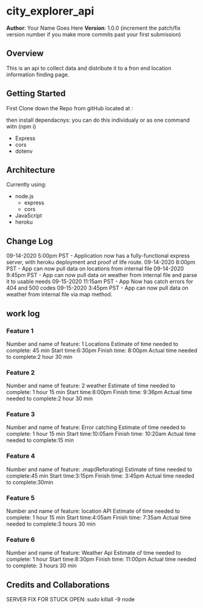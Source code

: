 # city_explorer_api

**Author**: Your Name Goes Here
**Version**: 1.0.0 (increment the patch/fix version number if you make more commits past your first submission)

## Overview

This is an api to collect data and distribute it to a fron end location information finding page.

## Getting Started

First Clone down the Repo from gitHub located at :

then install dependacnys:
you can do this individualy or as one command witn (npm i)

* Express
* cors
* dotenv

## Architecture

Currently using:

* node.js
  * express
  * cors
* JavaScript
* heroku

## Change Log

<!-- All times in PST-->

09-14-2020 5:00pm PST  - Application now has a fully-functional express server, with heroku deployment and proof of life route.
09-14-2020 8:00pm PST  - App can now pull data on locations from internal file
09-14-2020 9:45pm PST  - App can now pull data on weather from internal file and parse it to usable needs
09-15-2020 11:15am PST  - App Now has catch errors for 404 and 500 codes
09-15-2020 3:45pm PST  - App can now pull data on weather from internal file via map method.

## work log


### Feature 1

  Number and name of feature: 1 Locations
  Estimate of time needed to complete: 45 min
  Start time:6:30pm
  Finish time: 8:00pm
  Actual time needed to complete:2 hour 30 min

### Feature 2

  Number and name of feature: 2 weather
  Estimate of time needed to complete: 1 hour 15 min
  Start time:8:00pm
  Finish time: 9:36pm
  Actual time needed to complete:2 hour 30 min

### Feature 3

Number and name of feature: Error catching
Estimate of time needed to complete: 1 hour 15 min
Start time:10:05am
Finish time: 10:20am
Actual time needed to complete:15 min

### Feature 4

Number and name of feature: .map(Reforating)
Estimate of time needed to complete:45 min
Start time:3:15pm
Finish time: 3:45pm
Actual time needed to complete:30min

### Feature 5

Number and name of feature: location API
Estimate of time needed to complete: 1 hour 15 min
Start time:4:05am
Finish time: 7:35am
Actual time needed to complete:3 hours 30 min

### Feature 6

Number and name of feature: Weather Api
Estimate of time needed to complete: 1 hour
Start time:8:30pm
Finish time: 11:00pm
Actual time needed to complete: 3 hours 30 min

## Credits and Collaborations


SERVER FIX FOR STUCK OPEN:
sudo killall -9 node